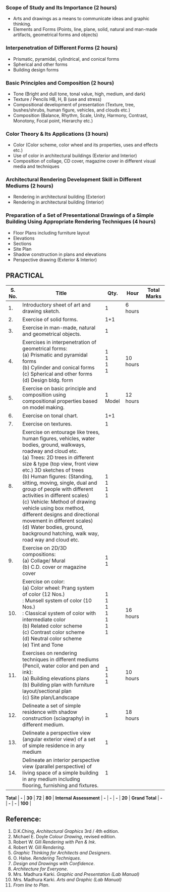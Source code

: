 ### Scope of Study and Its Importance (2 hours)

* Arts and drawings as a means to communicate ideas and graphic thinking.
* Elements and Forms (Points, line, plane, solid, natural and man-made artifacts, geometrical forms and objects)

### Interpenetration of Different Forms (2 hours)

* Prismatic, pyramidal, cylindrical, and conical forms
* Spherical and other forms
* Building design forms

### Basic Principles and Composition (2 hours)

* Tone (Bright and dull tone, tonal value, high, medium, and dark)
* Texture / Pencils HB, H, B (use and stress)
* Compositional development of presentation (Texture, tree, bushes/shrubs, human figure, vehicles, and clouds etc.)
* Composition (Balance, Rhythm, Scale, Unity, Harmony, Contrast, Monotony, Focal point, Hierarchy etc.)

### Color Theory & Its Applications (3 hours)

* Color (Color scheme, color wheel and its properties, uses and effects etc.)
* Use of color in architectural buildings (Exterior and Interior)
* Composition of collage, CD cover, magazine cover in different visual media and techniques

### Architectural Rendering Development Skill in Different Mediums (2 hours)

* Rendering in architectural building (Exterior)
* Rendering in architectural building (Interior)

### Preparation of a Set of Presentational Drawings of a Simple Building Using Appropriate Rendering Techniques (4 hours)

* Floor Plans including furniture layout
* Elevations
* Sections
* Site Plan
* Shadow construction in plans and elevations
* Perspective drawing (Exterior & Interior)

## PRACTICAL

| S. No. | Title                                                                                                                                                                                                                                                                                                                                                                                                                                                                                                                                                                    | Qty.                                  | Hour     | Total Marks |
| ------ | ------------------------------------------------------------------------------------------------------------------------------------------------------------------------------------------------------------------------------------------------------------------------------------------------------------------------------------------------------------------------------------------------------------------------------------------------------------------------------------------------------------------------------------------------------------------------ | ------------------------------------- | -------- | ----------- |
| 1.     | Introductory sheet of art and drawing sketch.                                                                                                                                                                                                                                                                                                                                                                                                                                                                                                                            | 1                                     | 6 hours  |             |
| 2.     | Exercise of solid forms.                                                                                                                                                                                                                                                                                                                                                                                                                                                                                                                                                 | 1+1                                   |          |             |
| 3.     | Exercise in man-made, natural and geometrical objects.                                                                                                                                                                                                                                                                                                                                                                                                                                                                                                                   | 1                                     |          |             |
| 4.     | Exercises in interpenetration of geometrical forms:<br> (a) Prismatic and pyramidal forms<br> (b) Cylinder and conical forms<br> (c) Spherical and other forms<br> (d) Design bldg. form                                                                                                                                                                                                                                                                                                                                                                                 | 1<br> 1<br> 1<br> 1                   | 10 hours |             |
| 5.     | Exercise on basic principle and composition using compositional properties based on model making.                                                                                                                                                                                                                                                                                                                                                                                                                                                                        | 1 Model                               | 12 hours |             |
| 6.     | Exercise on tonal chart.                                                                                                                                                                                                                                                                                                                                                                                                                                                                                                                                                 | 1+1                                   |          |             |
| 7.     | Exercise on textures.                                                                                                                                                                                                                                                                                                                                                                                                                                                                                                                                                    | 1                                     |          |             |
| 8.     | Exercise on entourage like trees, human figures, vehicles, water bodies, ground, walkways, roadway and cloud etc.<br> (a) Trees: 2D trees in different size & type (top view, front view etc.) 3D sketches of trees<br> (b) Human figures: (Standing, sitting, moving, single, dual and group of people with different activities in different scales)<br> (c) Vehicle: Method of drawing vehicle using box method, different designs and directional movement in different scales)<br> (d) Water bodies, ground, background hatching, walk way, road way and cloud etc. | 1<br> 1<br> 1<br> 1                   |          |             |
| 9.     | Exercise on 2D/3D compositions:<br> (a) Collage/ Mural<br> (b) C.D. cover or magazine cover                                                                                                                                                                                                                                                                                                                                                                                                                                                                              | 1<br> 1                               |          |             |
| 10.    | Exercise on color:<br> (a) Color wheel: Prang system of color (12 Nos.)<br> : Munsell system of color (10 Nos.)<br> : Classical system of color with intermediate color<br> (b) Related color scheme<br> (c) Contrast color scheme<br> (d) Neutral color scheme<br> (e) Tint and Tone                                                                                                                                                                                                                                                                                    | 1<br> 1<br> 1<br> 1<br> 1<br> 1<br> 1 | 16 hours |             |
| 11.    | Exercises on rendering techniques in different mediums (Pencil, water color and pen and ink):<br> (a) Building elevations plans<br> (b) Building plan with furniture layout/sectional plan<br> (c) Site plan/Landscape                                                                                                                                                                                                                                                                                                                                                   | 1<br> 1<br> 1                         | 10 hours |             |
| 12.    | Delineate a set of simple residence with shadow construction (sciagraphy) in different medium.                                                                                                                                                                                                                                                                                                                                                                                                                                                                           | 1                                     | 18 hours |             |
| 13.    | Delineate a perspective view (angular exterior view) of a set of simple residence in any medium                                                                                                                                                                                                                                                                                                                                                                                                                                                                          | 1                                     |          |             |
| 14.    | Delineate an interior perspective view (parallel perspective) of living space of a simple building in any medium including flooring, furnishing and fixtures.                                                                                                                                                                                                                                                                                                                                                                                                            | 1                                     |          |             |

**Total** | **-** | **30** | **72** | **80** |
**Internal Assessment** | **-** | **-** | **-** | **20** |
**Grand Total** | **-** | **-** | **-** | **100** |

## Reference:

1. D.K.Ching, *Architectural Graphics* 3rd / 4th edition.
2. Michael E. Doyle *Colour Drawing*, revised edition.
3. Robert W. Gill *Rendering with Pen & Ink*.
4. Robert W. Gill *Rendering*.
5. *Graphic Thinking for Architects and Designers*.
6. O. Halse. *Rendering Techniques*.
7. *Design and Drawings with Confidence*.
8. *Architecture for Everyone*.
9. Mrs. Madhura Karki. *Graphic and Presentation (Lab Manual)*
10. Mrs. Madhura Karki. *Arts and Graphic (Lab Manual)*
11. *From line to Plan*.

